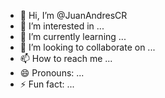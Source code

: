 - 👋 Hi, I’m @JuanAndresCR
- 👀 I’m interested in ...
- 🌱 I’m currently learning ...
- 💞️ I’m looking to collaborate on ...
- 📫 How to reach me ...
- 😄 Pronouns: ...
- ⚡ Fun fact: ...

<!---
JuanAndresCR/JuanAndresCR is a ✨ special ✨ repository because its `README.md` (this file) appears on your GitHub profile.
You can click the Preview link to take a look at your changes.
--->
